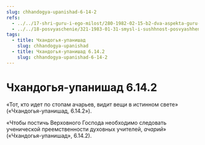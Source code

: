 ```yaml
---
slug: chhandogya-upanishad-6-14-2
refs:
  - ../../17-shri-guru-i-ego-milost/280-1982-02-15-b2-dva-aspekta-guru-nishozhdenie-i-peredacha-duhovnogo-znaniya.md
  - ../../18-posvyaschenie/321-1983-01-31-smysl-i-sushhnost-posvyashheniya.md
tags:
  - title: Чхандогья-упанишад
    slug: chhandogya-upanishad
  - title: Чхандогья-упанишад 6.14.2
    slug: chhandogya-upanishad-6-14-2
---
```


# Чхандогья-упанишад 6.14.2

«Тот, кто идет по стопам ачарьев, видит вещи в истинном свете» («Чхандогья-упанишад, 6.14.2»).

«Чтобы постичь Верховного Господа необходимо следовать ученической преемственности духовных учителей, *ачарий*» («Чхандогья-упанишад», 6.14.2).


